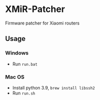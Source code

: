 # XMiR-Patcher
Firmware patcher for Xiaomi routers


## Usage

### Windows

* Run `run.bat`

### Mac OS

* Install python 3.9, `brew install libssh2`
* Run `run.sh`